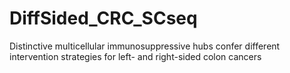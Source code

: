 # DiffSided_CRC_SCseq
Distinctive multicellular immunosuppressive hubs confer different intervention strategies for left- and right-sided colon cancers
